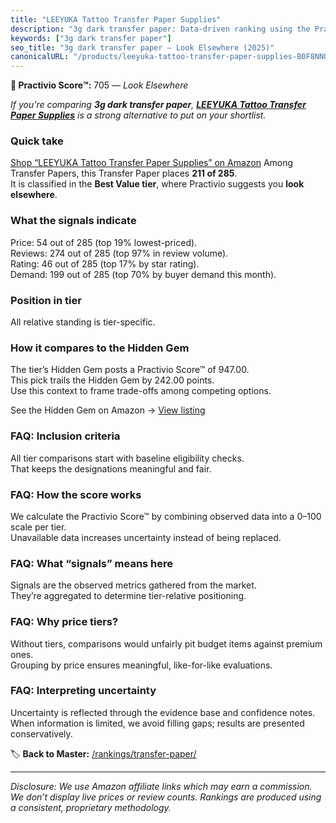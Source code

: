```yaml
---
title: "LEEYUKA Tattoo Transfer Paper Supplies"
description: "3g dark transfer paper: Data-driven ranking using the Practivio Score™. Positioned by quality, value, demand, findability, momentum."
keywords: ["3g dark transfer paper"]
seo_title: "3g dark transfer paper — Look Elsewhere (2025)"
canonicalURL: "/products/leeyuka-tattoo-transfer-paper-supplies-B0F8NNQZHQ/"
---
```


**🚫 Practivio Score™:** 705 — _Look Elsewhere_


*If you're comparing **3g dark transfer paper**, **[LEEYUKA Tattoo Transfer Paper Supplies](https://www.amazon.com/dp/B0F8NNQZHQ?tag=practivio-20)** is a strong alternative to put on your shortlist.*
### Quick take
[Shop “LEEYUKA Tattoo Transfer Paper Supplies” on Amazon](https://www.amazon.com/dp/B0F8NNQZHQ?tag=practivio-20)
Among Transfer Papers, this Transfer Paper places **211 of 285**.  
It is classified in the **Best Value tier**, where Practivio suggests you **look elsewhere**.

### What the signals indicate
Price: 54 out of 285 (top 19% lowest-priced).  
Reviews: 274 out of 285 (top 97% in review volume).  
Rating: 46 out of 285 (top 17% by star rating).  
Demand: 199 out of 285 (top 70% by buyer demand this month).

### Position in tier
All relative standing is tier-specific.

### How it compares to the Hidden Gem
The tier’s Hidden Gem posts a Practivio Score™ of 947.00.  
This pick trails the Hidden Gem by 242.00 points.  
Use this context to frame trade-offs among competing options.  

See the Hidden Gem on Amazon → [View listing](https://www.amazon.com/dp/B0943DQ9CD?tag=practivio-20)

### FAQ: Inclusion criteria
All tier comparisons start with baseline eligibility checks.  
That keeps the designations meaningful and fair.

### FAQ: How the score works
We calculate the Practivio Score™ by combining observed data into a 0–100 scale per tier.  
Unavailable data increases uncertainty instead of being replaced.

### FAQ: What “signals” means here
Signals are the observed metrics gathered from the market.  
They’re aggregated to determine tier-relative positioning.

### FAQ: Why price tiers?
Without tiers, comparisons would unfairly pit budget items against premium ones.  
Grouping by price ensures meaningful, like-for-like evaluations.

### FAQ: Interpreting uncertainty
Uncertainty is reflected through the evidence base and confidence notes.  
When information is limited, we avoid filling gaps; results are presented conservatively.


🏷️ **Back to Master:** [/rankings/transfer-paper/](/rankings/transfer-paper/)

---
_Disclosure: We use Amazon affiliate links which may earn a commission. We don’t display live prices or review counts. Rankings are produced using a consistent, proprietary methodology._
